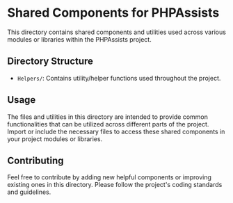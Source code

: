 # Shared Components for PHPAssists

This directory contains shared components and utilities used across various modules or libraries within the PHPAssists project.

## Directory Structure

- `Helpers/`: Contains utility/helper functions used throughout the project.

## Usage

The files and utilities in this directory are intended to provide common functionalities that can be utilized across different parts of the project. Import or include the necessary files to access these shared components in your project modules or libraries.

## Contributing

Feel free to contribute by adding new helpful components or improving existing ones in this directory. Please follow the project's coding standards and guidelines.


